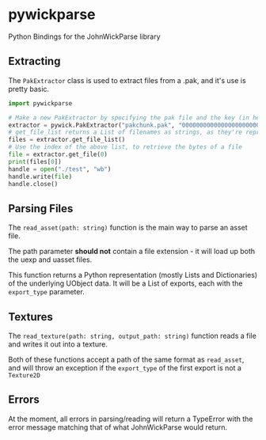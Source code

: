 # pywickparse

Python Bindings for the JohnWickParse library

## Extracting

The `PakExtractor` class is used to extract files from a .pak, and it's use is pretty basic.

```python
import pywickparse

# Make a new PakExtractor by specifying the pak file and the key (in hex)
extractor = pywick.PakExtractor("pakchunk.pak", "0000000000000000000000000000000000000000000000000000000000000000")
# get_file_list returns a List of filenames as strings, as they're represented in the pak
files = extractor.get_file_list()
# Use the index of the above list, to retrieve the bytes of a file
file = extractor.get_file(0)
print(files[0])
handle = open("./test", "wb")
handle.write(file)
handle.close()
```

## Parsing Files

The `read_asset(path: string)` function is the main way to parse an asset file.

The path parameter **should not** contain a file extension - it will load up both the uexp and uasset files.

This function returns a Python representation (mostly Lists and Dictionaries) of the underlying UObject data. It will be a List of exports, each with the `export_type` parameter.

## Textures

The `read_texture(path: string, output_path: string)` function reads a file and writes it out into a texture.

Both of these functions accept a path of the same format as `read_asset`, and will throw an exception if the `export_type` of the first export is not a `Texture2D`

## Errors

At the moment, all errors in parsing/reading will return a TypeError with the error message matching that of what JohnWickParse would return.
